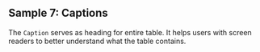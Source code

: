 ## Sample 7: Captions

The `Caption` serves as heading for entire table. It helps users with screen readers to better understand what the table contains.